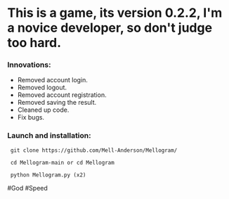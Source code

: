 # This is a game, its version 0.2.2, I'm a novice developer, so don't judge too hard.

### Innovations:

- Removed account login.
- Removed logout.
- Removed account registration.
- Removed saving the result.
- Cleaned up code.
- Fix bugs.

### Launch and installation:
```
 git clone https://github.com/Mell-Anderson/Mellogram/

 cd Mellogram-main or cd Mellogram

 python Mellogram.py (x2)
```
#God #Speed
